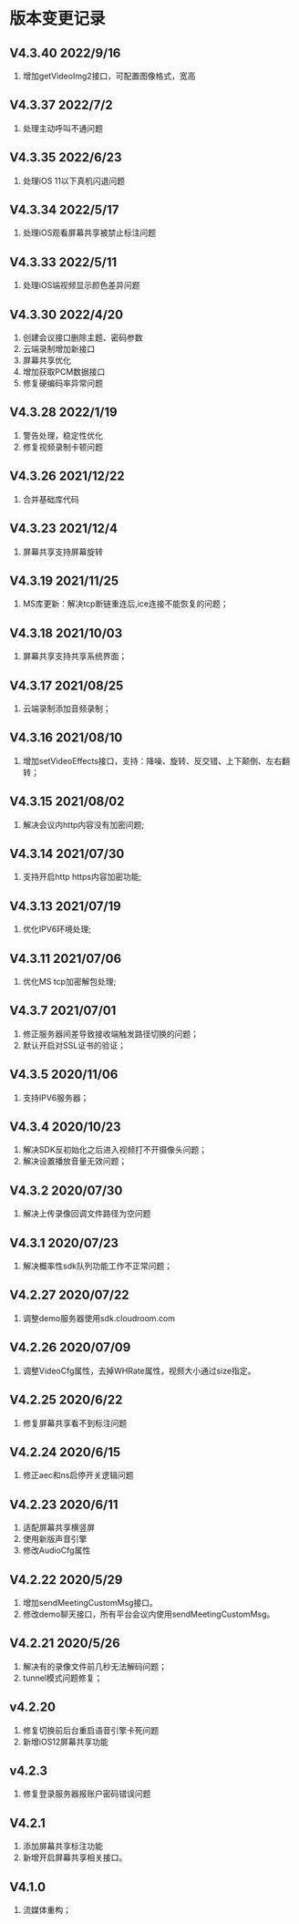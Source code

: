 # 版本变更记录 

## V4.3.40 2022/9/16
1. 增加getVideoImg2接口，可配置图像格式，宽高
## V4.3.37 2022/7/2
1. 处理主动呼叫不通问题
## V4.3.35 2022/6/23
1. 处理iOS 11以下真机闪退问题
## V4.3.34 2022/5/17
1. 处理iOS观看屏幕共享被禁止标注问题
## V4.3.33 2022/5/11
1. 处理iOS端视频显示颜色差异问题
## V4.3.30 2022/4/20
1. 创建会议接口删除主题、密码参数
2. 云端录制增加新接口
3. 屏幕共享优化
4. 增加获取PCM数据接口
5. 修复硬编码率异常问题
## V4.3.28 2022/1/19
1. 警告处理，稳定性优化
2. 修复视频录制卡顿问题

## V4.3.26 2021/12/22
1. 合并基础库代码

## V4.3.23 2021/12/4
1. 屏幕共享支持屏幕旋转

## V4.3.19 2021/11/25
1. MS库更新：解决tcp断链重连后,ice连接不能恢复的问题；

## V4.3.18 2021/10/03
1. 屏幕共享支持共享系统界面；

## V4.3.17 2021/08/25
1. 云端录制添加音频录制；

## V4.3.16 2021/08/10
1. 增加setVideoEffects接口，支持：降噪、旋转、反交错、上下颠倒、左右翻转；

## V4.3.15 2021/08/02
1. 解决会议内http内容没有加密问题;

## V4.3.14 2021/07/30
1. 支持开启http https内容加密功能;

## V4.3.13 2021/07/19
1. 优化IPV6环境处理;

## V4.3.11 2021/07/06
1. 优化MS tcp加密解包处理;

## V4.3.7  2021/07/01
1. 修正服务器间差导致接收端触发路径切换的问题；
2. 默认开启对SSL证书的验证；

## V4.3.5  2020/11/06
1. 支持IPV6服务器；

## V4.3.4  2020/10/23
1. 解决SDK反初始化之后进入视频打不开摄像头问题；
2. 解决设置播放音量无效问题；

## V4.3.2  2020/07/30
1. 解决上传录像回调文件路径为空问题

## V4.3.1  2020/07/23
1. 解决概率性sdk队列功能工作不正常问题；

## V4.2.27  2020/07/22
1. 调整demo服务器使用sdk.cloudroom.com

## V4.2.26  2020/07/09
1. 调整VideoCfg属性，去掉WHRate属性，视频大小通过size指定。

## V4.2.25   2020/6/22
1. 修复屏幕共享看不到标注问题

## V4.2.24   2020/6/15
1. 修正aec和ns启停开关逻辑问题

## V4.2.23   2020/6/11
1. 适配屏幕共享横竖屏
2. 使用新版声音引擎
3. 修改AudioCfg属性

## V4.2.22   2020/5/29
1. 增加sendMeetingCustomMsg接口。
2. 修改demo聊天接口，所有平台会议内使用sendMeetingCustomMsg。

## V4.2.21   2020/5/26
1. 解决有的录像文件前几秒无法解码问题；
2. tunnel模式问题修复；

## v4.2.20
1. 修复切换前后台重启语音引擎卡死问题
2. 新增iOS12屏幕共享功能

## v4.2.3
1. 修复登录服务器报账户密码错误问题

## V4.2.1
1. 添加屏幕共享标注功能
2. 新增开启屏幕共享相关接口。

## V4.1.0 
1. 流媒体重构；
